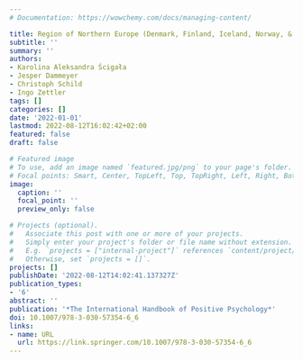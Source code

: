 ```yaml
---
# Documentation: https://wowchemy.com/docs/managing-content/

title: Region of Northern Europe (Denmark, Finland, Iceland, Norway, & Sweden)
subtitle: ''
summary: ''
authors:
- Karolina Aleksandra Ścigała
- Jesper Dammeyer
- Christoph Schild
- Ingo Zettler
tags: []
categories: []
date: '2022-01-01'
lastmod: 2022-08-12T16:02:42+02:00
featured: false
draft: false

# Featured image
# To use, add an image named `featured.jpg/png` to your page's folder.
# Focal points: Smart, Center, TopLeft, Top, TopRight, Left, Right, BottomLeft, Bottom, BottomRight.
image:
  caption: ''
  focal_point: ''
  preview_only: false

# Projects (optional).
#   Associate this post with one or more of your projects.
#   Simply enter your project's folder or file name without extension.
#   E.g. `projects = ["internal-project"]` references `content/project/deep-learning/index.md`.
#   Otherwise, set `projects = []`.
projects: []
publishDate: '2022-08-12T14:02:41.137327Z'
publication_types:
- '6'
abstract: ''
publication: '*The International Handbook of Positive Psychology*'
doi: 10.1007/978-3-030-57354-6_6
links:
- name: URL
  url: https://link.springer.com/10.1007/978-3-030-57354-6_6
---
```

